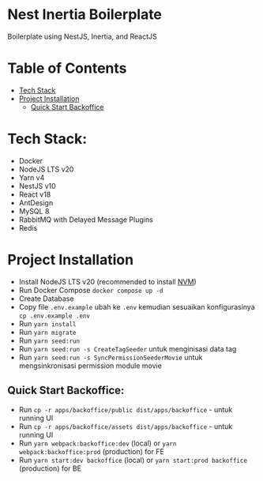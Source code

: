 # Nest Inertia Boilerplate

Boilerplate using NestJS, Inertia, and ReactJS

# Table of Contents

-   [Tech Stack](#tech-stack)
-   [Project Installation](#project-installation)
    -   [Quick Start Backoffice](#quick-start-backoffice)

# Tech Stack:

-   Docker
-   NodeJS LTS v20
-   Yarn v4
-   NestJS v10
-   React v18
-   AntDesign
-   MySQL 8
-   RabbitMQ with Delayed Message Plugins
-   Redis

# Project Installation

-   Install NodeJS LTS v20 (recommended to install [NVM](https://github.com/nvm-sh/nvm))
-   Run Docker Compose `docker compose up -d`
-   Create Database
-   Copy file `.env.example` ubah ke `.env` kemudian sesuaikan konfigurasinya `cp .env.example .env`
-   Run `yarn install`
-   Run `yarn migrate`
-   Run `yarn seed:run`
-   Run `yarn seed:run -s CreateTagSeeder` untuk menginisasi data tag
-   Run `yarn seed:run -s SyncPermissionSeederMovie` untuk mengsinkronisasi permission module movie

## Quick Start Backoffice:

-   Run `cp -r apps/backoffice/public dist/apps/backoffice` - untuk running UI
-   Run `cp -r apps/backoffice/assets dist/apps/backoffice` - untuk running UI
-   Run `yarn webpack:backoffice:dev` (local) or `yarn webpack:backoffice:prod` (production) for FE
-   Run `yarn start:dev backoffice` (local) or `yarn start:prod backoffice` (production) for BE
